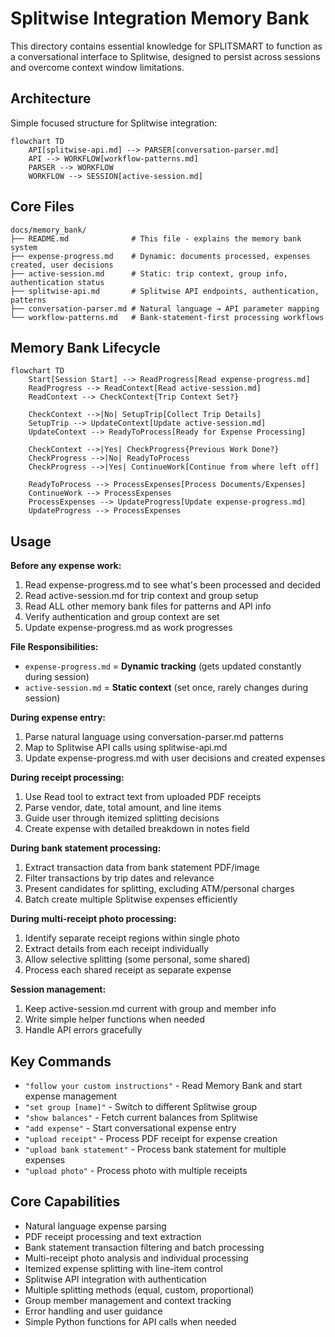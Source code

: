 # Splitwise Integration Memory Bank

This directory contains essential knowledge for SPLITSMART to function as a conversational interface to Splitwise, designed to persist across sessions and overcome context window limitations.

## Architecture

Simple focused structure for Splitwise integration:

```mermaid
flowchart TD
    API[splitwise-api.md] --> PARSER[conversation-parser.md]
    API --> WORKFLOW[workflow-patterns.md]
    PARSER --> WORKFLOW
    WORKFLOW --> SESSION[active-session.md]
```

## Core Files

```
docs/memory_bank/
├── README.md              # This file - explains the memory bank system
├── expense-progress.md    # Dynamic: documents processed, expenses created, user decisions
├── active-session.md      # Static: trip context, group info, authentication status
├── splitwise-api.md       # Splitwise API endpoints, authentication, patterns
├── conversation-parser.md # Natural language → API parameter mapping
└── workflow-patterns.md   # Bank-statement-first processing workflows
```

## Memory Bank Lifecycle

```mermaid
flowchart TD
    Start[Session Start] --> ReadProgress[Read expense-progress.md]
    ReadProgress --> ReadContext[Read active-session.md]
    ReadContext --> CheckContext{Trip Context Set?}
    
    CheckContext -->|No| SetupTrip[Collect Trip Details]
    SetupTrip --> UpdateContext[Update active-session.md]
    UpdateContext --> ReadyToProcess[Ready for Expense Processing]
    
    CheckContext -->|Yes| CheckProgress{Previous Work Done?}
    CheckProgress -->|No| ReadyToProcess
    CheckProgress -->|Yes| ContinueWork[Continue from where left off]
    
    ReadyToProcess --> ProcessExpenses[Process Documents/Expenses]
    ContinueWork --> ProcessExpenses
    ProcessExpenses --> UpdateProgress[Update expense-progress.md]
    UpdateProgress --> ProcessExpenses
```

## Usage

**Before any expense work:**
1. Read expense-progress.md to see what's been processed and decided
2. Read active-session.md for trip context and group setup
3. Read ALL other memory bank files for patterns and API info
4. Verify authentication and group context are set
5. Update expense-progress.md as work progresses

**File Responsibilities:**
- `expense-progress.md` = **Dynamic tracking** (gets updated constantly during session)
- `active-session.md` = **Static context** (set once, rarely changes during session)

**During expense entry:**
1. Parse natural language using conversation-parser.md patterns
2. Map to Splitwise API calls using splitwise-api.md
3. Update expense-progress.md with user decisions and created expenses

**During receipt processing:**
1. Use Read tool to extract text from uploaded PDF receipts
2. Parse vendor, date, total amount, and line items
3. Guide user through itemized splitting decisions
4. Create expense with detailed breakdown in notes field

**During bank statement processing:**
1. Extract transaction data from bank statement PDF/image
2. Filter transactions by trip dates and relevance
3. Present candidates for splitting, excluding ATM/personal charges
4. Batch create multiple Splitwise expenses efficiently

**During multi-receipt photo processing:**
1. Identify separate receipt regions within single photo
2. Extract details from each receipt individually
3. Allow selective splitting (some personal, some shared)
4. Process each shared receipt as separate expense

**Session management:**
1. Keep active-session.md current with group and member info
2. Write simple helper functions when needed
3. Handle API errors gracefully

## Key Commands

- `"follow your custom instructions"` - Read Memory Bank and start expense management
- `"set group [name]"` - Switch to different Splitwise group
- `"show balances"` - Fetch current balances from Splitwise
- `"add expense"` - Start conversational expense entry
- `"upload receipt"` - Process PDF receipt for expense creation
- `"upload bank statement"` - Process bank statement for multiple expenses
- `"upload photo"` - Process photo with multiple receipts

## Core Capabilities

- Natural language expense parsing
- PDF receipt processing and text extraction
- Bank statement transaction filtering and batch processing
- Multi-receipt photo analysis and individual processing
- Itemized expense splitting with line-item control
- Splitwise API integration with authentication
- Multiple splitting methods (equal, custom, proportional)
- Group member management and context tracking
- Error handling and user guidance
- Simple Python functions for API calls when needed